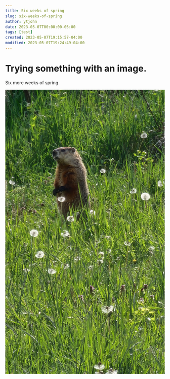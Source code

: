 ```yaml
---
title: Six weeks of spring
slug: six-weeks-of-spring
author: ytjohn
date: 2023-05-07T00:00:00-05:00
tags: [test]
created: 2023-05-07T19:15:57-04:00
modified: 2023-05-07T19:24:49-04:00
---
```


# Trying something with an image.

Six more weeks of spring. 

![image](bab21d8b87eb0a869c6096ab82ae3fae.jpg)
